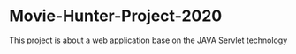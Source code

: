 # Movie-Hunter-Project-2020
This project is about a web application base on the JAVA Servlet technology
